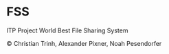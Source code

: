 # FSS
ITP Project
World Best File Sharing System


© Christian Trinh, Alexander Pixner, Noah Pesendorfer
